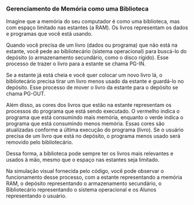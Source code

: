 ### Gerenciamento de Memória como uma Biblioteca

Imagine que a memória do seu computador é como uma biblioteca, mas com espaço limitado nas estantes (a RAM). Os livros representam os dados e programas que você está usando.

Quando você precisa de um livro (dados ou programa) que não está na estante, você pede ao bibliotecário (sistema operacional) para buscá-lo do depósito (o armazenamento secundário, como o disco rígido). Esse processo de trazer o livro para a estante se chama PG-IN.

Se a estante já está cheia e você quer colocar um novo livro lá, o bibliotecário precisa tirar um livro menos usado da estante e guardá-lo no depósito. Esse processo de mover o livro da estante para o depósito se chama PG-OUT.

Além disso, as cores dos livros que estão na estante representam os processos do programa que está sendo executado. O vermelho indica o programa que está consumindo mais memória, enquanto o verde indica o programa que está consumindo menos memória. Essas cores são atualizadas conforme a última execução do programa (livro). Se o usuário precisa de um livro que está no depósito, o programa menos usado será removido pelo bibliotecário.

Dessa forma, a biblioteca pode sempre ter os livros mais relevantes e usados à mão, mesmo que o espaço nas estantes seja limitado.

Na simulação visual fornecida pelo código, você pode observar o funcionamento desse processo, com a estante representando a memória RAM, o depósito representando o armazenamento secundário, o Bibliotecário representando o sistema operacional e os Alunos representando o usuário.
